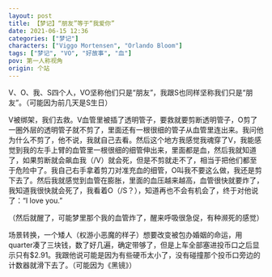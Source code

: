 ```yaml
---
layout: post
title: 【梦记】“朋友”等于“我爱你”
date: 2021-06-15 12:36
categories: ["梦记"]
characters: ["Viggo Mortensen", "Orlando Bloom"]
tags: ["梦记", "VO", "好故事", "血"]
pov: 第一人称视角
origin: 个站
---
```


V、O、我、S四个人，VO坚称他们只是“朋友”，我跟S也同样坚称我们只是“朋友”。（可能因为前几天是S生日）

V被绑架，我们去救。V血管里被插了透明管子，要救就要剪断透明管子，O剪了一圈外层的透明管子就不剪了，里面还有一根很细的管子从血管里连出来。我问他为什么不剪了，他不说，我就自己去看。然后这个地方我感觉我魂穿了V，我能感觉到我的左手上臂的血管里一根很细的细管伸出来，里面都是血，然后我就知道了，如果剪断就会飙血我（/V）就会死，但是不剪就走不了，相当于把他们都至于危险中了。我自己右手拿着剪刀对准充血的细管，O叫我不要这么做，我还是剪下去了。然后我就感觉到血管在膨胀，里面的血压越来越高，血管很快就要炸了，我知道我很快就会死了，我看着O（/S？），知道再也不会有机会了，终于对他说了：“I love you.”

（然后就醒了，可能梦里那个我的血管炸了，醒来呼吸很急促，有种濒死的感觉）

场景转换，一个矮人（权游小恶魔的样子）想要改变被包办婚姻的命运，用quarter凑了三块钱，数了好几遍，确定带够了，但是上车全部塞进投币口之后显示只有$2.91。我跟他说可能是因为有些硬币太小了，没有碰撞那个投币口旁边的计数器就滑下去了。（可能因为《黑镜》）

